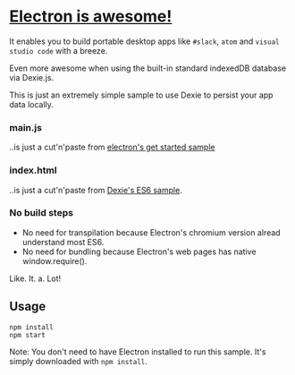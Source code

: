 # [Electron is awesome!](http://electron.atom.io)
It enables you to build portable desktop apps like `#slack`, `atom` and `visual studio code` with a breeze.

Even more awesome when using the built-in standard indexedDB database via Dexie.js.

This is just an extremely simple sample to use Dexie to persist your app data locally.

### main.js

..is just a cut'n'paste from [electron's get started sample](https://github.com/electron/electron/blob/master/docs/tutorial/quick-start.md#write-your-first-electron-app)

### index.html

..is just a cut'n'paste from [Dexie's ES6 sample](https://github.com/dfahlander/Dexie.js#hello-world-es2015--es6).


### No build steps

* No need for transpilation because Electron's chromium version alread understand most ES6.
* No need for bundling because Electron's web pages has native window.require().

Like. It. a. Lot!

## Usage
```
npm install
npm start
```

Note: You don't need to have Electron installed to run this sample. It's simply downloaded with `npm install`.

